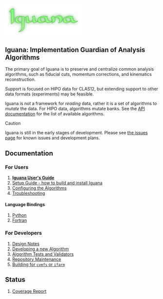 <img src="./doc/logo.png" width=50%/>

## Iguana: Implementation Guardian of Analysis Algorithms

The primary goal of Iguana is to preserve and centralize common analysis algorithms, such as fiducial cuts, momentum corrections, and kinematics reconstruction.

Support is focused on HIPO data for CLAS12, but extending support to other data formats (experiments) may be feasible.

Iguana is not a framework for _reading_ data, rather it is a set of algorithms to _mutate_ the data. For HIPO data, algorithms mutate banks. See the [API documentation](https://jeffersonlab.github.io/iguana/doxygen) for the list of available algorithms.

> [!CAUTION]
> Iguana is still in the early stages of development. Please see [the issues page](https://github.com/JeffersonLab/iguana/issues) for known issues and development plans.

## Documentation

### For Users
1. [**Iguana User's Guide**](https://jeffersonlab.github.io/iguana/doxygen)
1. [Setup Guide - how to build and install Iguana](doc/setup.md)
1. [Configuring the Algorithms](doc/configuration.md)
1. [Troubleshooting](doc/troubleshooting.md)

#### Language Bindings
1. [Python](/bind/python/README.md)
1. [Fortran](https://jeffersonlab.github.io/iguana/doxygen/group__fortran__usage__guide.html)

### For Developers
1. [Design Notes](doc/design.md)
1. [Developing a new Algorithm](src/iguana/algorithms/example/README.md)
1. [Algorithm Tests and Validators](doc/testing.md)
1. [Repository Maintenance](doc/maintenance.md)
1. [Building for `cvmfs` or `ifarm`](doc/ifarm.md)

## Status
1. [Coverage Report](https://jeffersonlab.github.io/iguana/coverage-report)
